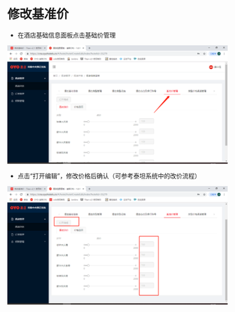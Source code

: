 # 修改基准价

* 在酒店基础信息面板点击基础价管理

![](../../../../.gitbook/assets/image%20%28146%29.png)

* 点击“打开编辑”，修改价格后确认（可参考泰坦系统中的改价流程）

![](../../../../.gitbook/assets/image%20%28208%29.png)

